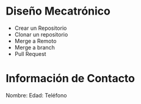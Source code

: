 # Diseño Mecatrónico
* Crear un Repositorio
* Clonar un repositorio
* Merge a Remoto
* Merge a branch
* Pull Request

# Información de Contacto
 
Nombre: 
Edad:
Teléfono
